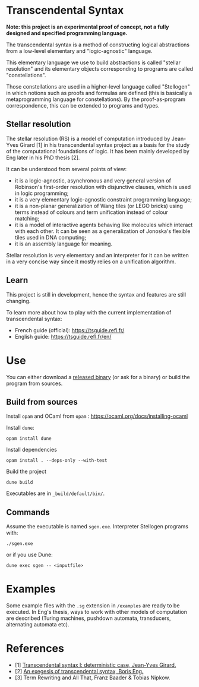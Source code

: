 # Transcendental Syntax

**Note: this project is an experimental proof of concept, not a fully designed
and specified programming language.**

The transcendental syntax is a method of constructing logical abstractions from
a low-level elementary and "logic-agnostic" language.

This elementary language we use to build abstractions is called
"stellar resolution" and its elementary objects corresponding to programs are
called "constellations".

Those constellations are used in a higher-level language called "Stellogen" in
which notions such as proofs and formulas are defined (this is basically a
metaprogramming language for constellations). By the proof-as-program
correspondence, this can be extended to programs and types.

## Stellar resolution

The stellar resolution (RS) is a model of computation introduced by Jean-Yves
Girard [1] in his transcendental syntax project as a basis for the study of the
computational foundations of logic. It has been mainly developed by Eng later
in his PhD thesis [2].

It can be understood from several points of view:
- it is a logic-agnostic, asynchronous and very general version of Robinson's
first-order resolution with disjunctive clauses, which is used in logic
programming;
- it is a very elementary logic-agnostic constraint programming language;
- it is a non-planar generalization of Wang tiles (or LEGO bricks) using terms
instead of colours and term unification instead of colour matching;
- it is a model of interactive agents behaving like molecules which interact
with each other. It can be seen as a generalization of Jonoska's flexible
tiles used in DNA computing;
- it is an assembly language for meaning.

Stellar resolution is very elementary and an interpreter for it can be written
in a very concise way since it mostly relies on a unification algorithm.

## Learn

This project is still in development, hence the syntax and features are still
changing.

To learn more about how to play with the current implementation of transcendental
syntax:
- French guide (official): https://tsguide.refl.fr/
- English guide: https://tsguide.refl.fr/en/

# Use

You can either download a [released binary](https://github.com/engboris/large-star-collider/releases)
(or ask for a binary) or build the program from sources.

## Build from sources

Install `opam` and OCaml from `opam` : https://ocaml.org/docs/installing-ocaml

Install `dune`:
```
opam install dune
```

Install dependencies
```
opam install . --deps-only --with-test
```

Build the project
```
dune build
```

Executables are in `_build/default/bin/`.

## Commands

Assume the executable is named `sgen.exe`. Interpreter Stellogen programs with:

```
./sgen.exe
```

or if you use Dune:

```
dune exec sgen -- <inputfile>
```

# Examples

Some example files with the `.sg` extension in `/examples` are ready to be
executed. In Eng's thesis, ways to work with other models of computation are
described (Turing machines, pushdown automata, transducers, alternating
automata etc).

# References

- [1] [Transcendental syntax I: deterministic case, Jean-Yves Girard.](https://girard.perso.math.cnrs.fr/trsy1.pdf)
- [2] [An exegesis of transcendental syntax, Boris Eng.](https://hal.science/tel-04179276v1)
- [3] Term Rewriting and All That, Franz Baader & Tobias Nipkow.
